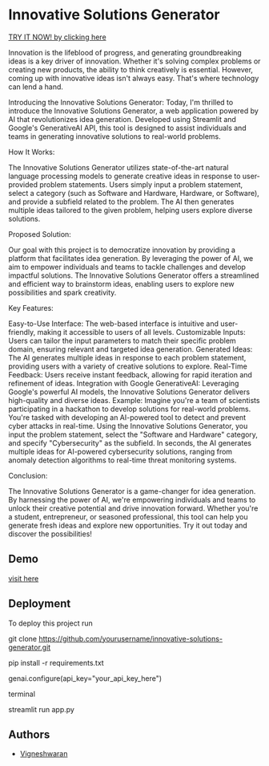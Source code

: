 
#  Innovative Solutions Generator

[TRY IT NOW! by clicking here](https://ideator.streamlit.app/)

Innovation is the lifeblood of progress, and generating groundbreaking ideas is a key driver of innovation. Whether it's solving complex problems or creating new products, the ability to think creatively is essential. However, coming up with innovative ideas isn't always easy. That's where technology can lend a hand.

Introducing the Innovative Solutions Generator:
Today, I'm thrilled to introduce the Innovative Solutions Generator, a web application powered by AI that revolutionizes idea generation. Developed using Streamlit and Google's GenerativeAI API, this tool is designed to assist individuals and teams in generating innovative solutions to real-world problems.

How It Works:

The Innovative Solutions Generator utilizes state-of-the-art natural language processing models to generate creative ideas in response to user-provided problem statements. Users simply input a problem statement, select a category (such as Software and Hardware, Hardware, or Software), and provide a subfield related to the problem. The AI then generates multiple ideas tailored to the given problem, helping users explore diverse solutions.

Proposed Solution:

Our goal with this project is to democratize innovation by providing a platform that facilitates idea generation. By leveraging the power of AI, we aim to empower individuals and teams to tackle challenges and develop impactful solutions. The Innovative Solutions Generator offers a streamlined and efficient way to brainstorm ideas, enabling users to explore new possibilities and spark creativity.

Key Features:


Easy-to-Use Interface: The web-based interface is intuitive and user-friendly, making it accessible to users of all levels.
Customizable Inputs: Users can tailor the input parameters to match their specific problem domain, ensuring relevant and targeted idea generation.
Generated Ideas: The AI generates multiple ideas in response to each problem statement, providing users with a variety of creative solutions to explore.
Real-Time Feedback: Users receive instant feedback, allowing for rapid iteration and refinement of ideas.
Integration with Google GenerativeAI: Leveraging Google's powerful AI models, the Innovative Solutions Generator delivers high-quality and diverse ideas.
Example:
Imagine you're a team of scientists participating in a hackathon to develop solutions for real-world problems. You're tasked with developing an AI-powered tool to detect and prevent cyber attacks in real-time. Using the Innovative Solutions Generator, you input the problem statement, select the "Software and Hardware" category, and specify "Cybersecurity" as the subfield. In seconds, the AI generates multiple ideas for AI-powered cybersecurity solutions, ranging from anomaly detection algorithms to real-time threat monitoring systems.

Conclusion:

The Innovative Solutions Generator is a game-changer for idea generation. By harnessing the power of AI, we're empowering individuals and teams to unlock their creative potential and drive innovation forward. Whether you're a student, entrepreneur, or seasoned professional, this tool can help you generate fresh ideas and explore new opportunities. Try it out today and discover the possibilities!


## Demo
[visit here](https://www.linkedin.com/posts/vigneshwaranit_innovation-ai-ideation-activity-7187493545123962880-DWk7?utm_source=share&utm_medium=member_desktop)


## Deployment

To deploy this project run



git clone https://github.com/yourusername/innovative-solutions-generator.git

pip install -r requirements.txt

genai.configure(api_key="your_api_key_here")

terminal

streamlit run app.py

## Authors

- [Vigneshwaran](https://github.com/RMKEC111722203119)
